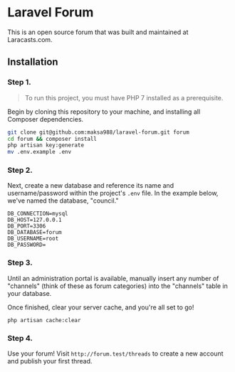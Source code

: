 # Laravel Forum

This is an open source forum that was built and maintained at Laracasts.com.

## Installation

### Step 1.

> To run this project, you must have PHP 7 installed as a prerequisite.

Begin by cloning this repository to your machine, and installing all Composer dependencies.

```bash
git clone git@github.com:maksa988/laravel-forum.git forum
cd forum && composer install
php artisan key:generate
mv .env.example .env
```

### Step 2.

Next, create a new database and reference its name and username/password within the project's `.env` file. In the example below, we've named the database, "council."

```
DB_CONNECTION=mysql
DB_HOST=127.0.0.1
DB_PORT=3306
DB_DATABASE=forum
DB_USERNAME=root
DB_PASSWORD=
```

### Step 3.

Until an administration portal is available, manually insert any number of "channels" (think of these as forum categories) into the "channels" table in your database.

Once finished, clear your server cache, and you're all set to go!

```
php artisan cache:clear
```

### Step 4.

Use your forum! Visit `http://forum.test/threads` to create a new account and publish your first thread.